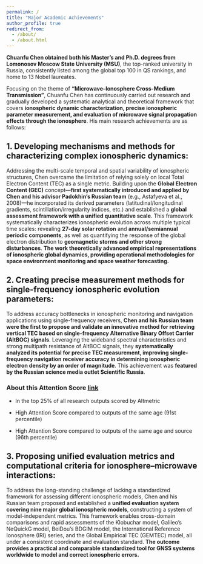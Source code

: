 ```yaml
---
permalink: /
title: "Major Academic Achievements"
author_profile: true
redirect_from: 
  - /about/
  - /about.html
---
```


**Chuanfu Chen obtained both his Master’s and Ph.D. degrees from Lomonosov Moscow State University (MSU)**, the top-ranked university in Russia, consistently listed among the global top 100 in QS rankings, and home to 13 Nobel laureates.

Focusing on the theme of **“Microwave–Ionosphere Cross-Medium Transmission”**, Chuanfu Chen has continuously carried out research and gradually developed a systematic analytical and theoretical framework that covers **ionospheric dynamic characterization, precise ionospheric parameter measurement, and evaluation of microwave signal propagation effects through the ionosphere**. His main research achievements are as follows:

## 1. **Developing mechanisms and methods for characterizing complex ionospheric dynamics**:

Addressing the multi-scale temporal and spatial variability of ionospheric structures, Chen overcame the limitation of relying solely on local Total Electron Content (TEC) as a single metric. Building upon the **Global Electron Content (GEC)** concept—**first systematically introduced and applied by Chen and his advisor Padokhin’s Russian team** (e.g., Astafyeva et al., 2008)—he incorporated its derived parameters (latitudinal/longitudinal gradients, scintillation/irregularity indices, etc.) and established a **global assessment framework with a unified quantitative scale**. This framework systematically characterizes ionospheric evolution across multiple typical time scales: revealing **27-day solar rotation** and **annual/semiannual periodic components**, as well as quantifying the response of the global electron distribution to **geomagnetic storms and other strong disturbances**. **The work theoretically advanced empirical representations of ionospheric global dynamics, providing operational methodologies for space environment monitoring and space weather forecasting.**

## 2. **Creating precise measurement methods for single-frequency ionospheric evolution parameters**:

To address accuracy bottlenecks in ionospheric monitoring and navigation applications using single-frequency receivers, **Chen and his Russian team were the first to propose and validate an innovative method for retrieving vertical TEC based on single-frequency Alternative Binary Offset Carrier (AltBOC) signals**. Leveraging the wideband spectral characteristics and strong multipath resistance of AltBOC signals, they **systematically analyzed its potential for precise TEC measurement, improving single-frequency navigation receiver accuracy in determining ionospheric electron density by an order of magnitude**. This achievement was **featured by the Russian science media outlet Scientific Russia**.

<!-- Altmetric badge -->
<script type="text/javascript" src="https://embed.altmetric.com/assets/embed.js"></script>
<div class="altmetric-embed" data-badge-type="donut" data-altmetric-id="170295296"></div>

### About this Attention Score [link](https://mdpi.altmetric.com/details/170295296)

- In the top 25% of all research outputs scored by Altmetric

- High Attention Score compared to outputs of the same age (91st percentile)

- High Attention Score compared to outputs of the same age and source (96th percentile)

## 3. **Proposing unified evaluation metrics and computational criteria for ionosphere–microwave interactions**:

To address the long-standing challenge of lacking a standardized framework for assessing different ionospheric models, Chen and his Russian team proposed and established a **unified evaluation system covering nine major global ionospheric models**, constructing a system of model-independent metrics. This framework enables cross-domain comparisons and rapid assessments of the Klobuchar model, Galileo’s NeQuickG model, BeiDou’s BDGIM model, the International Reference Ionosphere (IRI) series, and the Global Empirical TEC (GEMTEC) model, all under a consistent coordinate and evaluation standard. **The outcome provides a practical and comparable standardized tool for GNSS systems worldwide to model and correct ionospheric errors.**
